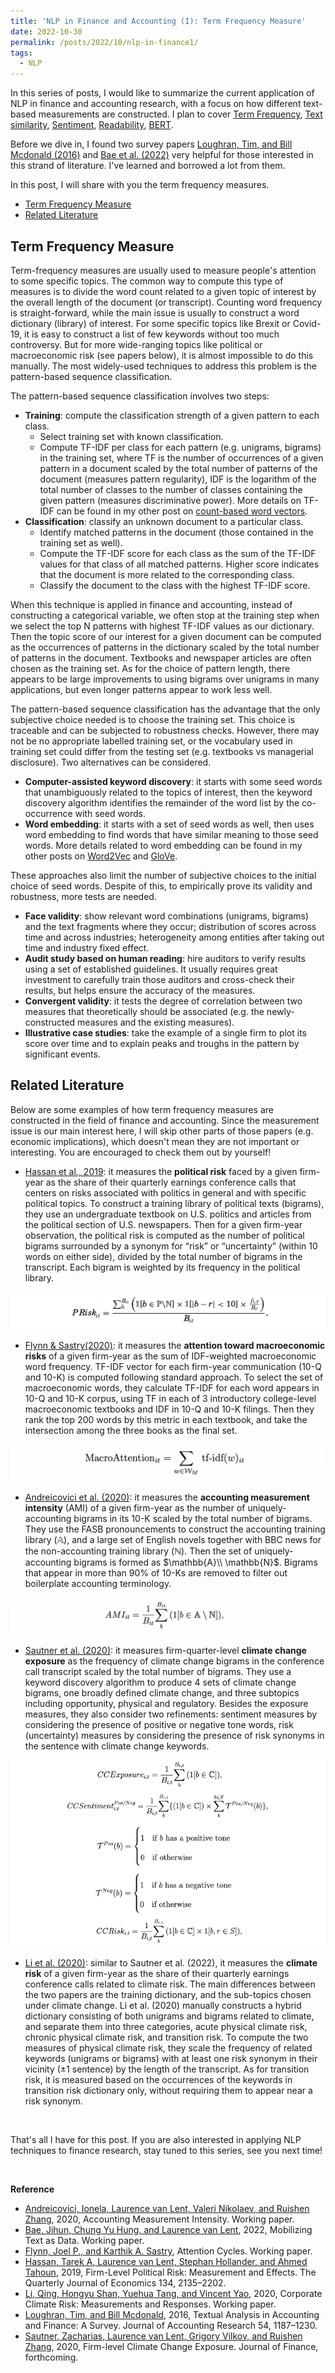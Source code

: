 ```yaml
---
title: 'NLP in Finance and Accounting (I): Term Frequency Measure'
date: 2022-10-30
permalink: /posts/2022/10/nlp-in-finance1/
tags:
  - NLP
---
```


In this series of posts, I would like to summarize the current application of NLP in finance and accounting research, with a focus on how different text-based measurements are constructed. I plan to cover [Term Frequency](/posts/2022/10/nlp-in-finance1/), [Text similarity](/posts/2022/11/nlp-in-finance2/), [Sentiment](/posts/2022/11/nlp-in-finance3/), [Readability](/posts/2022/11/nlp-in-finance4/), [BERT](/posts/2022/11/nlp-in-finance5/).

Before we dive in, I found two survey papers [Loughran, Tim, and Bill Mcdonald (2016)](https://onlinelibrary.wiley.com/doi/abs/10.1111/1475-679X.12123) and [Bae et al. (2022)](https://papers.ssrn.com/sol3/papers.cfm?abstract_id=3639267) very helpful for those interested in this strand of literature. I've learned and borrowed a lot from them.

In this post, I will share with you the term frequency measures.
- [Term Frequency Measure](#term-frequency-measure)
- [Related Literature](#related-literature)

## Term Frequency Measure
Term-frequency measures are usually used to measure people's attention to some specific topics. The common way to compute this type of measures is to divide the word count related to a given topic of interest by the overall length of the document (or transcript). Counting word frequency is straight-forward, while the main issue is usually to construct a word dictionary (library) of interest. For some specific topics like Brexit or Covid-19, it is easy to construct a list of few keywords without too much controversy. But for more wide-ranging topics like political or macroeconomic risk (see papers below), it is almost impossible to do this manually. The most widely-used techniques to address this problem is the pattern-based sequence classification.

The pattern-based sequence classification involves two steps:
- **Training**: compute the classification strength of a given pattern to each class.
  - Select training set with known classification.
  - Compute TF-IDF per class for each pattern (e.g. unigrams, bigrams) in the training set, where TF is the number of occurrences of a given pattern in a document scaled by the total number of patterns of the document (measures pattern regularity), IDF is the logarithm of the total number of classes to the number of classes containing the given pattern (measures discriminative power). More details on TF-IDF can be found in my other post on [count-based word vectors](/posts/2022/09/Word-vector1/).
- **Classification**: classify an unknown document to a particular class.
  - Identify matched patterns in the document (those contained in the training set as well).
  - Compute the TF-IDF score for each class as the sum of the TF-IDF values for that class of all matched patterns. Higher score indicates that the document is more related to the corresponding class.
  - Classify the document to the class with the highest TF-IDF score.

When this technique is applied in finance and accounting, instead of constructing a categorical variable, we often stop at the training step when we select the top N patterns with highest TF-IDF values as our dictionary. Then the topic score of our interest for a given document can be computed as the occurrences of patterns in the dictionary scaled by the total number of patterns in the document. Textbooks and newspaper articles are often chosen as the training set. As for the choice of pattern length, there appears to be large improvements to using bigrams over unigrams in many applications, but even longer patterns appear to work less well.

The pattern-based sequence classification has the advantage that the only subjective choice needed is to choose the training set. This choice is traceable and can be subjected to robustness checks. However, there may not be no appropriate labelled training set, or the vocabulary used in training set could differ from the testing set (e.g. textbooks vs managerial disclosure). Two alternatives can be considered.
- **Computer-assisted keyword discovery**: it starts with some seed words that unambiguously related to the topics of interest, then the keyword discovery algorithm identifies the remainder of the word list by the co-occurrence with seed words. 
- **Word embedding**: it starts with a set of seed words as well, then uses word embedding to find words that have similar meaning to those seed words. More details related to word embedding can be found in my other posts on [Word2Vec](/posts/2022/09/Word-vector2/) and [GloVe](/posts/2022/10/Word-vector3/).

These approaches also limit the number of subjective choices to the initial choice of seed words. Despite of this, to empirically prove its validity and robustness, more tests are needed.
- **Face validity**: show relevant word combinations (unigrams, bigrams) and the text fragments where they occur; distribution of scores across time and across industries; heterogeneity among entities after taking out time and industry fixed effect.
- **Audit study based on human reading**: hire auditors to verify results using a set of established guidelines. It usually requires great investment to carefully train those auditors and cross-check their results, but helps ensure the accuracy of the measures. 
- **Convergent validity**: it tests the degree of correlation between two measures that theoretically should be associated (e.g. the newly-constructed measures and the existing measures).
- **Illustrative case studies**: take the example of a single firm to plot its score over time and to explain peaks and troughs in the pattern by significant events.

## Related Literature
Below are some examples of how term frequency measures are constructed in the field of finance and accounting. Since the measurement issue is our main interest here, I will skip other parts of those papers (e.g. economic implications), which doesn't mean they are not important or interesting. You are encouraged to check them out by yourself!

- [Hassan et al., 2019](https://academic.oup.com/qje/article/134/4/2135/5531768): it measures the **political risk** faced by a given firm-year as the share of their quarterly earnings conference calls that centers on risks associated with politics in general and with specific political topics. To construct a training library of political texts (bigrams), they use an undergraduate textbook on U.S. politics and articles from the political section of U.S. newspapers. Then for a given firm-year observation, the political risk is computed as the number of political bigrams surrounded by a synonym for “risk” or “uncertainty” (within 10 words on either side), divided by the total number of bigrams in the transcript. Each bigram is weighted by its frequency in the political library.

![political-risk](/images/blog/2022-10-23-nlp-finance/political-risk.png)

- [Flynn & Sastry(2020)](https://papers.ssrn.com/sol3/papers.cfm?abstract_id=3592107): it measures the **attention toward macroeconomic risks** of a given firm-year as the sum of IDF-weighted macroeconomic word frequency. TF-IDF vector for each firm-year communication (10-Q and 10-K) is computed following standard approach. To select the set of macroeconomic words, they calculate TF-IDF for each word appears in 10-Q and 10-K corpus, using TF in each of 3 introductory college-level macroeconomic textbooks and IDF in 10-Q and 10-K filings. Then they rank the top 200 words by this metric in each textbook, and take the intersection among the three books as the final set.

![macro-attention](/images/blog/2022-10-23-nlp-finance/macro-attention.png)

- [Andreicovici et al. (2020)](https://papers.ssrn.com/sol3/papers.cfm?abstract_id=3639267): it measures the **accounting measurement intensity** (AMI) of a given firm-year as the number of uniquely-accounting bigrams in its 10-K scaled by the total number of bigrams. They use the FASB pronouncements to construct the accounting training library ($\mathbb{A}$), and a large set of English novels together with BBC news for the non-accounting training library ($\mathbb{N}$). Then the set of uniquely-accounting bigrams is formed as $\mathbb{A}\\ \mathbb{N}$. Bigrams that appear in more than 90% of 10-Ks are removed to filter out boilerplate accounting terminology.

![ami](/images/blog/2022-10-23-nlp-finance/ami.png)

- [Sautner et al. (2020)](https://papers.ssrn.com/sol3/papers.cfm?abstract_id=3642508): it measures firm-quarter-level **climate change exposure** as the frequency of climate change bigrams in the conference call transcript scaled by the total number of bigrams. They use a keyword discovery algorithm to produce 4 sets of climate change bigrams, one broadly defined climate change, and three subtopics including opportunity, physical and regulatory. Besides the exposure measures, they also consider two refinements: sentiment measures by considering the presence of positive or negative tone words, risk (uncertainty) measures by considering the presence of risk synonyms in the sentence with climate change keywords.

![climate-change-exposure](/images/blog/2022-10-23-nlp-finance/climate-change-exposure.png)

- [Li et al. (2020)](https://papers.ssrn.com/sol3/papers.cfm?abstract_id=3508497): similar to Sautner et al. (2022), it measures the **climate risk** of a given firm-year as the share of their quarterly earnings conference calls related to climate risk. The main differences between the two papers are the training dictionary, and the sub-topics chosen under climate change. Li et al. (2020) manually constructs a hybrid dictionary consisting of both unigrams and bigrams related to climate, and separate them into three categories, acute physical climate risk, chronic physical climate risk, and transition risk. To compute the two measures of physical climate risk, they scale the frequency of related keywords (unigrams or bigrams) with at least one risk synonym in their vicinity (±1 sentence) by the length of the transcript. As for transition risk, it is measured based on the occurrences of the keywords in transition risk dictionary only, without requiring them to appear near a risk synonym.

<br>

That's all I have for this post. If you are also interested in applying NLP techniques to finance research, stay tuned to this series, see you next time!

<br>

**Reference**
- [Andreicovici, Ionela, Laurence van Lent, Valeri Nikolaev, and Ruishen Zhang](https://papers.ssrn.com/sol3/papers.cfm?abstract_id=3639267), 2020, Accounting Measurement Intensity. Working paper.
- [Bae, Jihun, Chung Yu Hung, and Laurence van Lent](https://papers.ssrn.com/sol3/papers.cfm?abstract_id=4162594), 2022, Mobilizing Text as Data. Working paper. 
- [Flynn, Joel P., and Karthik A. Sastry](https://papers.ssrn.com/sol3/papers.cfm?abstract_id=3592107), Attention Cycles. Working paper.
- [Hassan, Tarek A, Laurence van Lent, Stephan Hollander, and Ahmed Tahoun](https://academic.oup.com/qje/article/134/4/2135/5531768), 2019, Firm-Level Political Risk: Measurement and Effects. The Quarterly Journal of Economics 134, 2135–2202.
- [Li, Qing, Hongyu Shan, Yuehua Tang, and Vincent Yao](https://papers.ssrn.com/sol3/papers.cfm?abstract_id=3508497), 2020, Corporate Climate Risk: Measurements and Responses. Working paper.
- [Loughran, Tim, and Bill Mcdonald](https://onlinelibrary.wiley.com/doi/abs/10.1111/1475-679X.12123), 2016, Textual Analysis in Accounting and Finance: A Survey. Journal of Accounting Research 54, 1187–1230.
- [Sautner, Zacharias, Laurence van Lent, Grigory Vilkov, and Ruishen Zhang](https://papers.ssrn.com/sol3/papers.cfm?abstract_id=3642508), 2020, Firm-level Climate Change Exposure. Journal of Finance, forthcoming.
